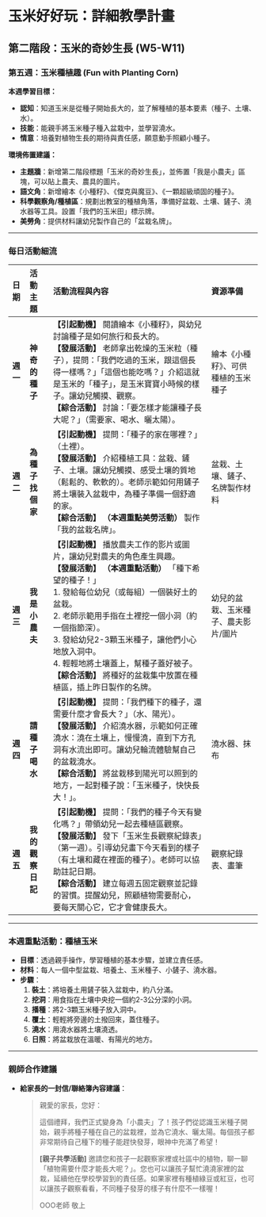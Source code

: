 # 玉米好好玩：詳細教學計畫

## 第二階段：玉米的奇妙生長 (W5-W11)
### **第五週：玉米種植趣 (Fun with Planting Corn)**

**本週學習目標：**
*   **認知**：知道玉米是從種子開始長大的，並了解種植的基本要素（種子、土壤、水）。
*   **技能**：能親手將玉米種子種入盆栽中，並學習澆水。
*   **情意**：培養對植物生長的期待與責任感，願意動手照顧小種子。

**環境佈置建議：**
*   **主題牆**：新增第二階段標題「玉米的奇妙生長」，並佈置「我是小農夫」區塊，可以貼上農夫、農具的圖片。
*   **語文角**：新增繪本《小種籽》、《傑克與魔豆》、《一顆超級頑固的種子》。
*   **科學觀察角/種植區**：規劃出教室的種植角落，準備好盆栽、土壤、鏟子、澆水器等工具。設置「我們的玉米田」標示牌。
*   **美勞角**：提供材料讓幼兒製作自己的「盆栽名牌」。

---

### **每日活動細流**

| 日期 | 活動主題 | 活動流程與內容 | 資源準備 |
| :--- | :--- | :--- | :--- |
| **週一** | **神奇的種子** | **【引起動機】** 閱讀繪本《小種籽》，與幼兒討論種子是如何旅行和長大的。<br> **【發展活動】** 老師拿出乾燥的玉米粒（種子），提問：「我們吃過的玉米，跟這個長得一樣嗎？」「這個也能吃嗎？」介紹這就是玉米的「種子」，是玉米寶寶小時候的樣子。讓幼兒觸摸、觀察。<br> **【綜合活動】** 討論：「要怎樣才能讓種子長大呢？」（需要家、喝水、曬太陽）。 | 繪本《小種籽》、可供種植的玉米種子 |
| **週二** | **為種子找個家** | **【引起動機】** 提問：「種子的家在哪裡？」（土裡）。<br> **【發展活動】** 介紹種植工具：盆栽、鏟子、土壤。讓幼兒觸摸、感受土壤的質地（鬆鬆的、軟軟的）。老師示範如何用鏟子將土壤裝入盆栽中，為種子準備一個舒適的家。<br> **【綜合活動】** **（本週重點美勞活動）** 製作「我的盆栽名牌」。 | 盆栽、土壤、鏟子、名牌製作材料 |
| **週三** | **我是小農夫** | **【引起動機】** 播放農夫工作的影片或圖片，讓幼兒對農夫的角色產生興趣。<br> **【發展活動】** **（本週重點活動）** 「種下希望的種子！」<br>   1.  發給每位幼兒（或每組）一個裝好土的盆栽。 <br>   2.  老師示範用手指在土裡挖一個小洞（約一個指節深）。<br>   3.  發給幼兒2-3顆玉米種子，讓他們小心地放入洞中。<br>   4.  輕輕地將土壤蓋上，幫種子蓋好被子。<br> **【綜合活動】** 將種好的盆栽集中放置在種植區，插上昨日製作的名牌。 | 幼兒的盆栽、玉米種子、農夫影片/圖片 |
| **週四** | **請種子喝水** | **【引起動機】** 提問：「我們種下的種子，還需要什麼才會長大？」（水、陽光）。<br> **【發展活動】** 介紹澆水器，示範如何正確澆水：澆在土壤上，慢慢澆，直到下方孔洞有水流出即可。讓幼兒輪流體驗幫自己的盆栽澆水。<br> **【綜合活動】** 將盆栽移到陽光可以照到的地方，一起對種子說：「玉米種子，快快長大！」。 | 澆水器、抹布 |
| **週五** | **我的觀察日記** | **【引起動機】** 提問：「我們的種子今天有變化嗎？」帶領幼兒一起去種植區觀察。<br> **【發展活動】** 發下「玉米生長觀察紀錄表」（第一週）。引導幼兒畫下今天看到的樣子（有土壤和藏在裡面的種子）。老師可以協助註記日期。<br> **【綜合活動】** 建立每週五固定觀察並記錄的習慣。提醒幼兒，照顧植物需要耐心，要每天關心它，它才會健康長大。 | 觀察紀錄表、畫筆 |

---

### **本週重點活動：種植玉米**
*   **目標**：透過親手操作，學習種植的基本步驟，並建立責任感。
*   **材料**：每人一個中型盆栽、培養土、玉米種子、小鏟子、澆水器。
*   **步驟**：
    1.  **裝土**：將培養土用鏟子裝入盆栽中，約八分滿。
    2.  **挖洞**：用食指在土壤中央挖一個約2-3公分深的小洞。
    3.  **播種**：將2-3顆玉米種子放入洞中。
    4.  **覆土**：輕輕將旁邊的土撥回來，蓋住種子。
    5.  **澆水**：用澆水器將土壤澆透。
    6.  **日照**：將盆栽放在溫暖、有陽光的地方。

---

### **親師合作建議**
*   **給家長的一封信/聯絡簿內容建議**：
    > 親愛的家長，您好：
    >
    > 這個禮拜，我們正式變身為「小農夫」了！孩子們從認識玉米種子開始，親手將種子種在自己的盆栽裡，並為它澆水、曬太陽。每個孩子都非常期待自己種下的種子能趕快發芽，眼神中充滿了希望！
    >
    > **[親子共學活動]**
    > 邀請您和孩子一起觀察家裡或社區中的植物，聊一聊「植物需要什麼才能長大呢？」。您也可以讓孩子幫忙澆澆家裡的盆栽，延續他在學校學習到的責任感。如果家裡有種植綠豆或紅豆，也可以讓孩子觀察看看，不同種子發芽的樣子有什麼不一樣喔！
    >
    > OOO老師 敬上

